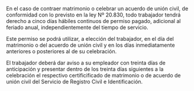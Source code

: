 En el caso de contraer matrimonio o celebrar un acuerdo de unión civil, de conformidad con lo previsto en la ley Nº 20.830, todo trabajador tendrá derecho a cinco días hábiles continuos de permiso pagado, adicional al feriado anual, independientemente del tiempo de servicio.

Este permiso se podrá utilizar, a elección del trabajador, en el día del matrimonio o del acuerdo de unión civil y en los días inmediatamente anteriores o posteriores al de su celebración.

El trabajador deberá dar aviso a su empleador con treinta días de anticipación y presentar dentro de los treinta días siguientes a la celebración el respectivo certificificado de matrimonio o de acuerdo de unión civil del Servicio de Registro Civil e Identificación.